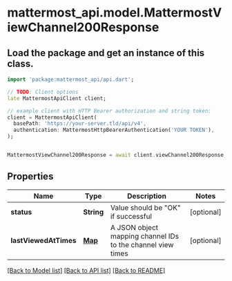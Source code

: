 # mattermost_api.model.MattermostViewChannel200Response

## Load the package and get an instance of this class.
```dart
import 'package:mattermost_api/api.dart';

// TODO: Client options
late MattermostApiClient client;

// example client with HTTP Bearer authorization and string token:
client = MattermostApiClient(
  basePath: 'https://your-server.tld/api/v4',
  authentication: MattermostHttpBearerAuthentication('YOUR TOKEN'),
);


MattermostViewChannel200Response = await client.viewChannel200Response.FUNCTION_THAT_RETURNS_THIS_CLASS();

```

## Properties
Name | Type | Description | Notes
------------ | ------------- | ------------- | -------------
**status** | **String** | Value should be \"OK\" if successful | [optional] 
**lastViewedAtTimes** | [**Map**](.md) | A JSON object mapping channel IDs to the channel view times | [optional] 

[[Back to Model list]](../GENERATED_README.md#documentation-for-models) [[Back to API list]](../GENERATED_README.md#documentation-for-api-endpoints) [[Back to README]](../GENERATED_README.md)


